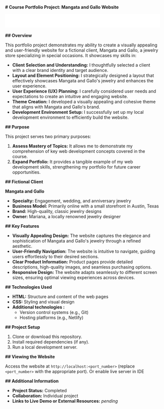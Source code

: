  **# Course Portfolio Project: Mangata and Gallo Website**

![Mangata & Gallo](https://github.com/AJ1732/coursera_portfolio_project/blob/main/Mangata%20and%20Gallo%20logos/Asset%204@3x.png?raw=true)


**## Overview**

This portfolio project demonstrates my ability to create a visually appealing and user-friendly website for a fictional client, Mangata and Gallo, a jewelry store specializing in special occasions. It showcases my skills in:

- **Client Selection and Understanding:** I thoughtfully selected a client with a clear brand identity and target audience.
- **Layout and Element Positioning:** I strategically designed a layout that effectively showcases Mangata and Gallo's jewelry and enhances the user experience.
- **User Experience (UX) Planning:** I carefully considered user needs and expectations to create an intuitive and engaging website.
- **Theme Creation:** I developed a visually appealing and cohesive theme that aligns with Mangata and Gallo's brand.
- **Development Environment Setup:** I successfully set up my local development environment to efficiently build the website.

**## Purpose**

This project serves two primary purposes:

1. **Assess Mastery of Topics:** It allows me to demonstrate my comprehension of key web development concepts covered in the course.
2. **Expand Portfolio:** It provides a tangible example of my web development skills, strengthening my portfolio for future career opportunities.

**## Fictional Client**

**Mangata and Gallo**

- **Specialty:** Engagement, wedding, and anniversary jewelry
- **Business Model:** Primarily online with a small storefront in Austin, Texas
- **Brand:** High-quality, classic jewelry designs
- **Owner:** Mariana, a locally renowned jewelry designer

**## Key Features**

- **Visually Appealing Design:** The website captures the elegance and sophistication of Mangata and Gallo's jewelry through a refined aesthetic.
- **User-Friendly Navigation:** The website is intuitive to navigate, guiding users effortlessly to their desired sections.
- **Clear Product Information:** Product pages provide detailed descriptions, high-quality images, and seamless purchasing options.
- **Responsive Design:** The website adapts seamlessly to different screen sizes, ensuring optimal viewing experiences across devices.

**## Technologies Used**

- **HTML:** Structure and content of the web pages
- **CSS:** Styling and visual design
- **Additional technologies :**
    - Version control systems (e.g., Git)
    - Hosting platforms (e.g., Netlify)

**## Project Setup**

1. Clone or download this repository.
2. Install required dependencies (if any).
3. Run a local development server.

**## Viewing the Website**

Access the website at `http://localhost:<port_number>` (replace `<port_number>` with the appropriate port). Or enable live server in IDE

**## Additional Information**
- **Project Status:** Completed
- **Collaboration:** Individual project
- **Links to Live Demo or External Resources:** _pending_